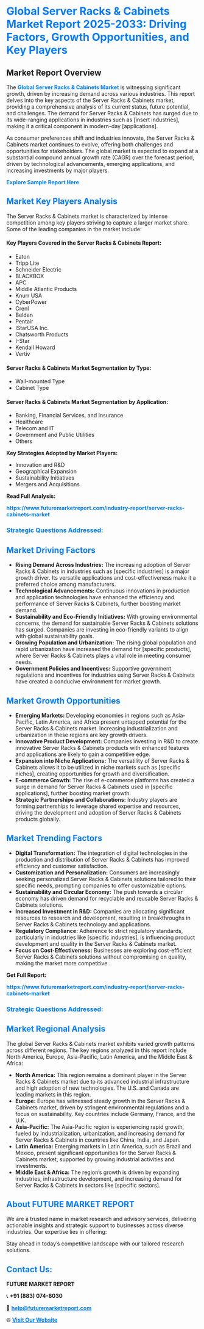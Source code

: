 <h1 style="color: #007BFF;">Global Server Racks & Cabinets Market Report 2025-2033: Driving Factors, Growth Opportunities, and Key Players</h1>

<section id="overview">
<h2>Market Report Overview</h2>
<p>The <a href="https://www.futuremarketreport.com/industry-report/server-racks-cabinets-market" style="color: #007BFF; text-decoration: none;"><strong>Global Server Racks & Cabinets Market</strong></a> is witnessing significant growth, driven by increasing demand across various industries. This report delves into the key aspects of the Server Racks & Cabinets market, providing a comprehensive analysis of its current status, future potential, and challenges. The demand for Server Racks & Cabinets has surged due to its wide-ranging applications in industries such as [insert industries], making it a critical component in modern-day [applications].</p>
<p>As consumer preferences shift and industries innovate, the Server Racks & Cabinets market continues to evolve, offering both challenges and opportunities for stakeholders. The global market is expected to expand at a substantial compound annual growth rate (CAGR) over the forecast period, driven by technological advancements, emerging applications, and increasing investments by major players.</p>
</section>

<section id="overview">
<p><a href="https://www.futuremarketreport.com/request-sample/reportId=58308" style="color: #007BFF; text-decoration: none;"><strong>Explore Sample Report Here</strong></a></p>
</section>

<section id="key-players">
<h2 style="color: #007BFF;">Market Key Players Analysis</h2>
<p>The Server Racks & Cabinets market is characterized by intense competition among key players striving to capture a larger market share. Some of the leading companies in the market include:</p>
<h4>Key Players Covered in the Server Racks & Cabinets Report:</h4>
<ul><li>Eaton</li><li>Tripp Lite</li><li>Schneider Electric</li><li>BLACKBOX</li><li>APC</li><li>Middle Atlantic Products</li><li>Knurr USA</li><li>CyberPower</li><li>Crenl</li><li>Belden</li><li>Pentair</li><li>IStarUSA Inc.</li><li>Chatsworth Products</li><li>I-Star</li><li>Kendall Howard</li><li>Vertiv</li></ul>
<h4>Server Racks & Cabinets Market Segmentation by Type:</h4>
<ul><li>Wall-mounted Type</li><li>Cabinet Type</li></ul>

<h4>Server Racks & Cabinets Market Segmentation by Application:</h4>
<ul><li>Banking, Financial Services, and Insurance</li><li>Healthcare</li><li>Telecom and IT</li><li>Government and Public Utilities</li><li>Others</li></ul>
<p><strong>Key Strategies Adopted by Market Players:</strong></p>
<ul>
<li>Innovation and R&D</li>
<li>Geographical Expansion</li>
<li>Sustainability Initiatives</li>
<li>Mergers and Acquisitions</li>
</ul>
</section>

<section>
<p><strong>Read Full Analysis: </strong></p><a href="https://www.futuremarketreport.com/industry-report/server-racks-cabinets-market" style="color: #007BFF; text-decoration: none;"><strong>https://www.futuremarketreport.com/industry-report/server-racks-cabinets-market</strong></a>
<h3 style="color: #007BFF;">Strategic Questions Addressed:</h3>
</section>

<section id="driving-factors">
<h2 style="color: #007BFF;">Market Driving Factors</h2>
<ul>
<li><strong>Rising Demand Across Industries:</strong> The increasing adoption of Server Racks & Cabinets in industries such as [specific industries] is a major growth driver. Its versatile applications and cost-effectiveness make it a preferred choice among manufacturers.</li>
<li><strong>Technological Advancements:</strong> Continuous innovations in production and application technologies have enhanced the efficiency and performance of Server Racks & Cabinets, further boosting market demand.</li>
<li><strong>Sustainability and Eco-Friendly Initiatives:</strong> With growing environmental concerns, the demand for sustainable Server Racks & Cabinets solutions has surged. Companies are investing in eco-friendly variants to align with global sustainability goals.</li>
<li><strong>Growing Population and Urbanization:</strong> The rising global population and rapid urbanization have increased the demand for [specific products], where Server Racks & Cabinets plays a vital role in meeting consumer needs.</li>
<li><strong>Government Policies and Incentives:</strong> Supportive government regulations and incentives for industries using Server Racks & Cabinets have created a conducive environment for market growth.</li>
</ul>
</section>

<section id="growth-opportunities">
<h2 style="color: #007BFF;">Market Growth Opportunities</h2>
<ul>
<li><strong>Emerging Markets:</strong> Developing economies in regions such as Asia-Pacific, Latin America, and Africa present untapped potential for the Server Racks & Cabinets market. Increasing industrialization and urbanization in these regions are key growth drivers.</li>
<li><strong>Innovative Product Development:</strong> Companies investing in R&D to create innovative Server Racks & Cabinets products with enhanced features and applications are likely to gain a competitive edge.</li>
<li><strong>Expansion into Niche Applications:</strong> The versatility of Server Racks & Cabinets allows it to be utilized in niche markets such as [specific niches], creating opportunities for growth and diversification.</li>
<li><strong>E-commerce Growth:</strong> The rise of e-commerce platforms has created a surge in demand for Server Racks & Cabinets used in [specific applications], further boosting market growth.</li>
<li><strong>Strategic Partnerships and Collaborations:</strong> Industry players are forming partnerships to leverage shared expertise and resources, driving the development and adoption of Server Racks & Cabinets products globally.</li>
</ul>
</section>

<section id="trending-factors">
<h2 style="color: #007BFF;">Market Trending Factors</h2>
<ul>
<li><strong>Digital Transformation:</strong> The integration of digital technologies in the production and distribution of Server Racks & Cabinets has improved efficiency and customer satisfaction.</li>
<li><strong>Customization and Personalization:</strong> Consumers are increasingly seeking personalized Server Racks & Cabinets solutions tailored to their specific needs, prompting companies to offer customizable options.</li>
<li><strong>Sustainability and Circular Economy:</strong> The push towards a circular economy has driven demand for recyclable and reusable Server Racks & Cabinets solutions.</li>
<li><strong>Increased Investment in R&D:</strong> Companies are allocating significant resources to research and development, resulting in breakthroughs in Server Racks & Cabinets technology and applications.</li>
<li><strong>Regulatory Compliance:</strong> Adherence to strict regulatory standards, particularly in industries like [specific industries], is influencing product development and quality in the Server Racks & Cabinets market.</li>
<li><strong>Focus on Cost-Effectiveness:</strong> Businesses are exploring cost-efficient Server Racks & Cabinets solutions without compromising on quality, making the market more competitive.</li>
</ul>
</section>

<section>
<p><strong>Get Full Report: </strong></p><a href="https://www.futuremarketreport.com/industry-report/server-racks-cabinets-market" style="color: #007BFF; text-decoration: none;"><strong>https://www.futuremarketreport.com/industry-report/server-racks-cabinets-market</strong></a>
<h3 style="color: #007BFF;">Strategic Questions Addressed:</h3>
</section>


<section id="regional-analysis">
<h2 style="color: #007BFF;">Market Regional Analysis</h2>
<p>The global Server Racks & Cabinets market exhibits varied growth patterns across different regions. The key regions analyzed in this report include North America, Europe, Asia-Pacific, Latin America, and the Middle East & Africa:</p>
<ul>
<li><strong>North America:</strong> This region remains a dominant player in the Server Racks & Cabinets market due to its advanced industrial infrastructure and high adoption of new technologies. The U.S. and Canada are leading markets in this region.</li>
<li><strong>Europe:</strong> Europe has witnessed steady growth in the Server Racks & Cabinets market, driven by stringent environmental regulations and a focus on sustainability. Key countries include Germany, France, and the U.K.</li>
<li><strong>Asia-Pacific:</strong> The Asia-Pacific region is experiencing rapid growth, fueled by industrialization, urbanization, and increasing demand for Server Racks & Cabinets in countries like China, India, and Japan.</li>
<li><strong>Latin America:</strong> Emerging markets in Latin America, such as Brazil and Mexico, present significant opportunities for the Server Racks & Cabinets market, supported by growing industrial activities and investments.</li>
<li><strong>Middle East & Africa:</strong> The region’s growth is driven by expanding industries, infrastructure development, and increasing demand for Server Racks & Cabinets in sectors like [specific sectors].</li>
</ul>
</section>

<footer>
<h2 style="color: #007BFF;">About FUTURE MARKET REPORT</h2>
<p>We are a trusted name in market research and advisory services, delivering actionable insights and strategic support to businesses across diverse industries. Our expertise lies in offering:</p>

<p>Stay ahead in today’s competitive landscape with our tailored research solutions.</p>

<h2 style="color: #007BFF;">Contact Us:</h2>
<p><strong>FUTURE MARKET REPORT</strong></p>
<p>📞 <strong>+91 (883) 074-8030</strong></p>
<p>📧 <strong><a href="mailto:help@futuremarketreport.com" style="color: #007BFF;">help@futuremarketreport.com</a></strong></p>
<p>🌐 <strong><a href="https://www.futuremarketreport.com/" style="color: #007BFF;">Visit Our Website</a></strong></p>
</footer>